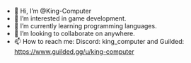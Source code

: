 - 👋 Hi, I’m @King-Computer
- 👀 I’m interested in game development.
- 🌱 I’m currently learning programming languages.
- 💞️ I’m looking to collaborate on anywhere.
- 📫 How to reach me: Discord: king_computer and Guilded: https://www.guilded.gg/u/king-computer

<!---
King-Computer/King-Computer is a ✨ special ✨ repository because its `README.md` (this file) appears on your GitHub profile.
You can click the Preview link to take a look at your changes.
--->
